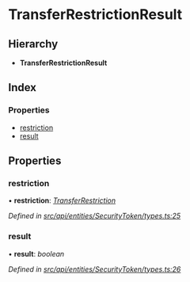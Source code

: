 # TransferRestrictionResult

## Hierarchy

* **TransferRestrictionResult**

## Index

### Properties

* [restriction](transferrestrictionresult.md#restriction)
* [result](transferrestrictionresult.md#result)

## Properties

### restriction

• **restriction**: [_TransferRestriction_](transferrestriction.md)

_Defined in_ [_src/api/entities/SecurityToken/types.ts:25_](https://github.com/PolymathNetwork/polymesh-sdk/blob/56921667/src/api/entities/SecurityToken/types.ts#L25)

### result

• **result**: _boolean_

_Defined in_ [_src/api/entities/SecurityToken/types.ts:26_](https://github.com/PolymathNetwork/polymesh-sdk/blob/56921667/src/api/entities/SecurityToken/types.ts#L26)

